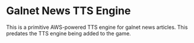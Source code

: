 # Galnet News TTS Engine

This is a primitive AWS-powered TTS engine for galnet news articles.  This predates the TTS engine being added to the game.